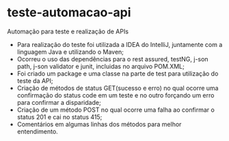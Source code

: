 # teste-automacao-api
Automação para teste e realização de APIs

- Para realização do teste foi utilizada a IDEA do IntelliJ, juntamente com a linguagem Java e utilizando o Maven;
- Ocorreu o uso das dependências para o rest assured, testNG, j-son path, j-son validator e junit, incluidas no arquivo POM.XML;
- Foi criado um package e uma classe na parte de test para utilização do teste da API;
- Criação de métodos de status GET(sucesso e erro) no qual ocorre uma confirmação do status code em um teste e no outro forçando um erro para confirmar a disparidade;
- Criação de um método POST no qual ocorre uma falha ao confirmar o status 201 e cai no status 415;
- Comentários em algumas linhas dos métodos para melhor entendimento.
